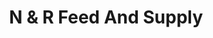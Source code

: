 ---
title: "N & R Feed And Supply"
url: /harrah/n-und-r-feed-and-supply/
shop: Landwirtschaftlich
---